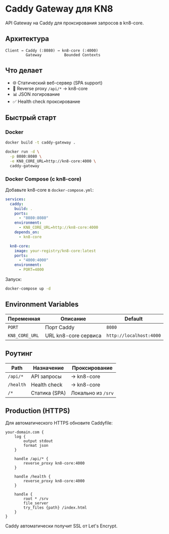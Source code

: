 # Caddy Gateway для KN8

API Gateway на Caddy для проксирования запросов в kn8-core.

## Архитектура

```
Client → Caddy (:8080) → kn8-core (:4000)
         Gateway          Bounded Contexts
```

## Что делает

- 🌐 Статический веб-сервер (SPA support)
- 🔄 Reverse proxy `/api/*` → kn8-core
- 📊 JSON логирование
- ✅ Health check проксирование

## Быстрый старт

### Docker

```bash
docker build -t caddy-gateway .

docker run -d \
  -p 8080:8080 \
  -e KN8_CORE_URL=http://kn8-core:4000 \
  caddy-gateway
```

### Docker Compose (с kn8-core)

Добавьте kn8-core в `docker-compose.yml`:

```yaml
services:
  caddy:
    build: .
    ports:
      - "8080:8080"
    environment:
      - KN8_CORE_URL=http://kn8-core:4000
    depends_on:
      - kn8-core

  kn8-core:
    image: your-registry/kn8-core:latest
    ports:
      - "4000:4000"
    environment:
      - PORT=4000
```

Запуск:
```bash
docker-compose up -d
```

## Environment Variables

| Переменная | Описание | Default |
|------------|----------|---------|
| `PORT` | Порт Caddy | `8080` |
| `KN8_CORE_URL` | URL kn8-core сервиса | `http://localhost:4000` |

## Роутинг

| Path | Назначение | Проксирование |
|------|-----------|---------------|
| `/api/*` | API запросы | → kn8-core |
| `/health` | Health check | → kn8-core |
| `/*` | Статика (SPA) | Локально из `/srv` |

## Production (HTTPS)

Для автоматического HTTPS обновите Caddyfile:

```caddyfile
your-domain.com {
    log {
        output stdout
        format json
    }
    
    handle /api/* {
        reverse_proxy kn8-core:4000
    }
    
    handle /health {
        reverse_proxy kn8-core:4000
    }
    
    handle {
        root * /srv
        file_server
        try_files {path} /index.html
    }
}
```

Caddy автоматически получит SSL от Let's Encrypt.
